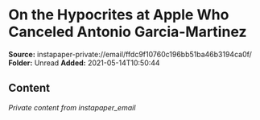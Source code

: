 # On the Hypocrites at Apple Who Canceled Antonio Garcia-Martinez

**Source:** instapaper-private://email/ffdc9f10760c196bb51ba46b3194ca0f/
**Folder:** Unread
**Added:** 2021-05-14T10:50:44




## Content
*Private content from instapaper_email*

